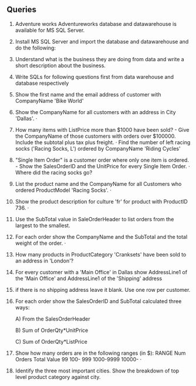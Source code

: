 ## Queries

1.	Adventure works Adventureworks database and datawarehouse is available for MS SQL Server.

2.	Install MS SQL Server and import the database and datawarehouse and do the following: 

3.	Understand what is the business they are doing from data and write a short description about the business. 

4.	Write SQLs for following questions first from data warehouse and database respectively 

5.	Show the first name and the email address of customer with CompanyName 'Bike World' 

6.	Show the CompanyName for all customers with an address in City 'Dallas'. ·

7.	How many items with ListPrice more than $1000 have been sold? - Give the CompanyName of those customers with orders over $100000. Include the subtotal plus tax plus freight. · Find the number of left racing socks ('Racing Socks, L') ordered by CompanyName 'Riding Cycles' 

8.	"Single Item Order" is a customer order where only one item is ordered. - Show the SalesOrderID and the UnitPrice for every Single Item Order. · Where did the racing socks go? 

9.	List the product name and the CompanyName for all Customers who ordered ProductModel 'Racing Socks'. · 

10.	Show the product description for culture 'fr' for product with ProductID 736. · 

11.	Use the SubTotal value in SaleOrderHeader to list orders from the largest to the smallest. 

12.	For each order show the CompanyName and the SubTotal and the total weight of the order. · 

13.	How many products in ProductCategory 'Cranksets' have been sold to an address in 'London'? 

14.	For every customer with a 'Main Office' in Dallas show AddressLine1 of the 'Main Office' and AddressLine1 of the 'Shipping' address 

15.	if there is no shipping address leave it blank. Use one row per customer.

16.	For each order show the SalesOrderID and SubTotal calculated three ways: 
  
      A)	From the SalesOrderHeader
      
      B)	Sum of OrderQty*UnitPrice 
      
      C)	Sum of OrderQty*ListPrice 
  
17.	Show how many orders are in the following ranges (in $): RANGE Num Orders Total Value 99 100- 999 1000-9999 10000- ·

18.	Identify the three most important cities. Show the breakdown of top level product category against city.

